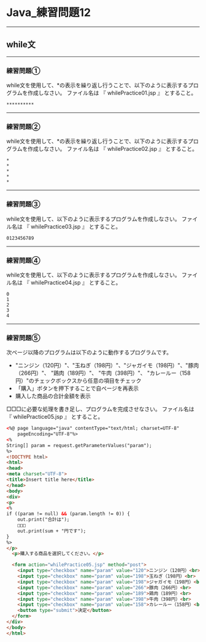 # Java_練習問題12

---

## while文

---

### 練習問題①

while文を使用して、*の表示を繰り返し行うことで、以下のように表示するプログラムを作成しなさい。
ファイル名は 『 whilePractice01.jsp 』 とすること。

```text
**********
```

---

### 練習問題②

while文を使用して、*の表示を繰り返し行うことで、以下のように表示するプログラムを作成しなさい。
ファイル名は 『 whilePractice02.jsp 』 とすること。

```text
*
*
*
*
*
```

---

### 練習問題③

while文を使用して、以下のように表示するプログラムを作成しなさい。
ファイル名は 『 whilePractice03.jsp 』 とすること。

```text
0123456789
```

---

### 練習問題④

while文を使用して、以下のように表示するプログラムを作成しなさい。
ファイル名は 『 whilePractice04.jsp 』 とすること。

```text
0
1
2
3
4
```

---

### 練習問題⑤

次ページ以降のプログラムは以下のように動作するプログラムです。

* "ニンジン（120円）"、"玉ねぎ（198円）"、"ジャガイモ（198円）"、"豚肉（266円）"、 "鶏肉（189円）"、 "牛肉（398円）"、 "カレールー（158円）"のチェックボックスから任意の項目をチェック
* 「購入」ボタンを押下することで自ページを再表示
* 購入した商品の合計金額を表示

□□□に必要な処理を書き足し、プログラムを完成させなさい。
ファイル名は 『 whilePractice05.jsp 』 とすること。

```html
<%@ page language="java" contentType="text/html; charset=UTF-8"
    pageEncoding="UTF-8"%>
<%
String[] param = request.getParameterValues("param");
%>
<!DOCTYPE html>
<html>
<head>
<meta charset="UTF-8">
<title>Insert title here</title>
</head>
<body>
<div>
<p>
<%
if ((param != null) && (param.length != 0)) {
    out.print("合計は");
    □□□
    out.print(sum + "円です");
}
%>
</p>
  <p>購入する商品を選択してください。</p>

  <form action="whilePractice05.jsp" method="post">
    <input type="checkbox" name="param" value="120">ニンジン（120円）<br>
    <input type="checkbox" name="param" value="198">玉ねぎ（198円）<br>
    <input type="checkbox" name="param" value="198">ジャガイモ（198円）<br>
    <input type="checkbox" name="param" value="266">豚肉（266円）<br>
    <input type="checkbox" name="param" value="189">鶏肉（189円）<br>
    <input type="checkbox" name="param" value="398">牛肉（398円）<br>
    <input type="checkbox" name="param" value="158">カレールー（158円）<br>
    <button type="submit">決定</button>
  </form>
</div>
</body>
</html>
```
